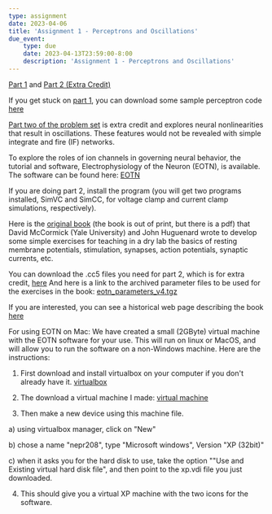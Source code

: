 ```yaml
---
type: assignment
date: 2023-04-06
title: 'Assignment 1 - Perceptrons and Oscillations'
due_event: 
    type: due
    date: 2023-04-13T23:59:00-8:00
    description: 'Assignment 1 - Perceptrons and Oscillations'
---
```


[Part 1](../static_files/problem_sets/ProblemSetPerceptrons.pdf) and [Part 2 (Extra Credit)](../static_files/problem_sets/ps1_part2_extra_credit.pdf)

If you get stuck on [part 1](../static_files/problem_sets/ProblemSetPerceptrons.pdf), you can download some sample perceptron code [here](../static_files/code/BinaryPerceptronSampleCode.m)

[Part two of the problem set](../static_files/problem_sets/ps1_part2_extra_credit.pdf) is extra credit and explores neural nonlinearities that result in oscillations. These features would not be revealed with simple integrate and fire (IF) networks.

To explore the roles of ion channels in governing neural behavior, the tutorial and software, Electrophysiology of the Neuron (EOTN), is available. The software can be found here: [EOTN](https://huguenardlab.stanford.edu/eotn/)

If you are doing part 2, install the program (you will get two programs installed, SimVC and SimCC, for voltage clamp and current clamp simulations, respectively).

Here is the [original book](https://hlab.stanford.edu/eotn/ELECTROPHYSIOLOGY%20OF%20THE%20NEURON.pdf) (the book is out of print, but there is a pdf) that David McCormick (Yale University) and John Huguenard wrote to develop some simple exercises for teaching in a dry lab the basics of resting membrane potentials, stimulation, synapses, action potentials, synaptic currents, etc.

You can download the .cc5 files you need for part 2, which is for extra credit, [here](../static_files/code/ps1_pt2_exp1.cc5)
And here is a link to the archived parameter files to be used for the exercises in the book: [eotn_parameters_v4.tgz](../static_files/code/eotn_parameters_v4.tgz)

If you are interested, you can see a historical web page describing the book [here](http://eotn.stanford.edu)

For using EOTN on Mac:
We have created a small (2GByte) virtual machine with the EOTN software for your use.  This will run on linux or MacOS, and will allow you to run the software on a non-Windows machine.  Here are the instructions:

1) First download and install virtualbox on your computer if you don't already have it. [virtualbox](https://www.virtualbox.org/wiki/Downloads)

2) The download a virtual machine I made: [virtual machine](https:/hlab.stanford.edu/xp3.vdi)

3) Then make a new device using this machine file.

  a) using virtualbox manager, click on "New"

  b) chose a name "nepr208", type "Microsoft windows", Version "XP (32bit)"

  c) when it asks you for the hard disk to use, take the option ""Use and Existing virtual hard disk file", and then point to the xp.vdi file you just downloaded.

4) This should give you a virtual XP machine with the two icons for the software.
